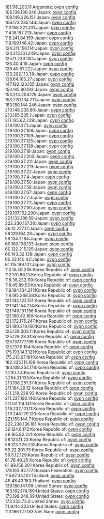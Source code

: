181.116.200.11:Argentina: [ovpn config](vpn/181_116_200_11.ovpn)  
106.139.130.246:Japan: [ovpn config](vpn/106_139_130_246.ovpn)  
106.146.226.151:Japan: [ovpn config](vpn/106_146_226_151.ovpn)  
106.173.235.146:Japan: [ovpn config](vpn/106_173_235_146.ovpn)  
113.158.221.201:Japan: [ovpn config](vpn/113_158_221_201.ovpn)  
114.16.157.213:Japan: [ovpn config](vpn/114_16_157_213.ovpn)  
118.241.84.159:Japan: [ovpn config](vpn/118_241_84_159.ovpn)  
119.169.146.42:Japan: [ovpn config](vpn/119_169_146_42.ovpn)  
124.211.158.114:Japan: [ovpn config](vpn/124_211_158_114.ovpn)  
124.215.161.249:Japan: [ovpn config](vpn/124_215_161_249.ovpn)  
125.11.233.130:Japan: [ovpn config](vpn/125_11_233_130.ovpn)  
126.40.4.15:Japan: [ovpn config](vpn/126_40_4_15.ovpn)  
126.40.61.222:Japan: [ovpn config](vpn/126_40_61_222.ovpn)  
133.202.113.38:Japan: [ovpn config](vpn/133_202_113_38.ovpn)  
138.64.165.27:Japan: [ovpn config](vpn/138_64_165_27.ovpn)  
147.192.123.125:Japan: [ovpn config](vpn/147_192_123_125.ovpn)  
153.185.80.193:Japan: [ovpn config](vpn/153_185_80_193.ovpn)  
153.214.204.178:Japan: [ovpn config](vpn/153_214_204_178.ovpn)  
153.220.134.211:Japan: [ovpn config](vpn/153_220_134_211.ovpn)  
183.180.144.246:Japan: [ovpn config](vpn/183_180_144_246.ovpn)  
210.148.238.80:Japan: [ovpn config](vpn/210_148_238_80.ovpn)  
210.165.235.1:Japan: [ovpn config](vpn/210_165_235_1.ovpn)  
211.135.62.229:Japan: [ovpn config](vpn/211_135_62_229.ovpn)  
219.100.37.1:Japan: [ovpn config](vpn/219_100_37_1.ovpn)  
219.100.37.108:Japan: [ovpn config](vpn/219_100_37_108.ovpn)  
219.100.37.109:Japan: [ovpn config](vpn/219_100_37_109.ovpn)  
219.100.37.125:Japan: [ovpn config](vpn/219_100_37_125.ovpn)  
219.100.37.138:Japan: [ovpn config](vpn/219_100_37_138.ovpn)  
219.100.37.19:Japan: [ovpn config](vpn/219_100_37_19.ovpn)  
219.100.37.205:Japan: [ovpn config](vpn/219_100_37_205.ovpn)  
219.100.37.211:Japan: [ovpn config](vpn/219_100_37_211.ovpn)  
219.100.37.213:Japan: [ovpn config](vpn/219_100_37_213.ovpn)  
219.100.37.22:Japan: [ovpn config](vpn/219_100_37_22.ovpn)  
219.100.37.4:Japan: [ovpn config](vpn/219_100_37_4.ovpn)  
219.100.37.50:Japan: [ovpn config](vpn/219_100_37_50.ovpn)  
219.100.37.58:Japan: [ovpn config](vpn/219_100_37_58.ovpn)  
219.100.37.67:Japan: [ovpn config](vpn/219_100_37_67.ovpn)  
219.100.37.7:Japan: [ovpn config](vpn/219_100_37_7.ovpn)  
219.100.37.77:Japan: [ovpn config](vpn/219_100_37_77.ovpn)  
219.100.37.90:Japan: [ovpn config](vpn/219_100_37_90.ovpn)  
219.107.162.200:Japan: [ovpn config](vpn/219_107_162_200.ovpn)  
221.132.186.59:Japan: [ovpn config](vpn/221_132_186_59.ovpn)  
222.230.157.38:Japan: [ovpn config](vpn/222_230_157_38.ovpn)  
36.12.227.17:Japan: [ovpn config](vpn/36_12_227_17.ovpn)  
59.129.164.26:Japan: [ovpn config](vpn/59_129_164_26.ovpn)  
59.134.7.184:Japan: [ovpn config](vpn/59_134_7_184.ovpn)  
60.100.198.133:Japan: [ovpn config](vpn/60_100_198_133.ovpn)  
60.132.215.125:Japan: [ovpn config](vpn/60_132_215_125.ovpn)  
60.143.32.138:Japan: [ovpn config](vpn/60_143_32_138.ovpn)  
60.33.140.42:Japan: [ovpn config](vpn/60_33_140_42.ovpn)  
61.115.169.101:Japan: [ovpn config](vpn/61_115_169_101.ovpn)  
110.15.49.245:Korea Republic of: [ovpn config](vpn/110_15_49_245.ovpn)  
112.170.66.13:Korea Republic of: [ovpn config](vpn/112_170_66_13.ovpn)  
118.36.233.110:Korea Republic of: [ovpn config](vpn/118_36_233_110.ovpn)  
118.45.89.53:Korea Republic of: [ovpn config](vpn/118_45_89_53.ovpn)  
119.194.184.211:Korea Republic of: [ovpn config](vpn/119_194_184_211.ovpn)  
119.195.248.58:Korea Republic of: [ovpn config](vpn/119_195_248_58.ovpn)  
121.132.122.151:Korea Republic of: [ovpn config](vpn/121_132_122_151.ovpn)  
121.141.154.214:Korea Republic of: [ovpn config](vpn/121_141_154_214.ovpn)  
121.149.131.156:Korea Republic of: [ovpn config](vpn/121_149_131_156.ovpn)  
121.160.42.166:Korea Republic of: [ovpn config](vpn/121_160_42_166.ovpn)  
121.172.175.247:Korea Republic of: [ovpn config](vpn/121_172_175_247.ovpn)  
121.190.218.160:Korea Republic of: [ovpn config](vpn/121_190_218_160.ovpn)  
125.129.203.11:Korea Republic of: [ovpn config](vpn/125_129_203_11.ovpn)  
125.129.28.31:Korea Republic of: [ovpn config](vpn/125_129_28_31.ovpn)  
125.137.177.199:Korea Republic of: [ovpn config](vpn/125_137_177_199.ovpn)  
125.137.8.154:Korea Republic of: [ovpn config](vpn/125_137_8_154.ovpn)  
175.193.143.121:Korea Republic of: [ovpn config](vpn/175_193_143_121.ovpn)  
175.213.67.191:Korea Republic of: [ovpn config](vpn/175_213_67_191.ovpn)  
182.225.115.196:Korea Republic of: [ovpn config](vpn/182_225_115_196.ovpn)  
183.108.254.178:Korea Republic of: [ovpn config](vpn/183_108_254_178.ovpn)  
1.230.7.4:Korea Republic of: [ovpn config](vpn/1_230_7_4.ovpn)  
1.254.21.135:Korea Republic of: [ovpn config](vpn/1_254_21_135.ovpn)  
210.108.251.37:Korea Republic of: [ovpn config](vpn/210_108_251_37.ovpn)  
211.184.29.12:Korea Republic of: [ovpn config](vpn/211_184_29_12.ovpn)  
211.219.238.93:Korea Republic of: [ovpn config](vpn/211_219_238_93.ovpn)  
211.227.190.146:Korea Republic of: [ovpn config](vpn/211_227_190_146.ovpn)  
211.62.114.141:Korea Republic of: [ovpn config](vpn/211_62_114_141.ovpn)  
218.232.101.11:Korea Republic of: [ovpn config](vpn/218_232_101_11.ovpn)  
219.248.179.120:Korea Republic of: [ovpn config](vpn/219_248_179_120.ovpn)  
221.159.144.7:Korea Republic of: [ovpn config](vpn/221_159_144_7.ovpn)  
222.238.136.181:Korea Republic of: [ovpn config](vpn/222_238_136_181.ovpn)  
39.124.6.172:Korea Republic of: [ovpn config](vpn/39_124_6_172.ovpn)  
49.165.82.221:Korea Republic of: [ovpn config](vpn/49_165_82_221.ovpn)  
58.123.11.23:Korea Republic of: [ovpn config](vpn/58_123_11_23.ovpn)  
58.123.226.203:Korea Republic of: [ovpn config](vpn/58_123_226_203.ovpn)  
59.22.201.75:Korea Republic of: [ovpn config](vpn/59_22_201_75.ovpn)  
59.6.12.129:Korea Republic of: [ovpn config](vpn/59_6_12_129.ovpn)  
61.76.48.25:Korea Republic of: [ovpn config](vpn/61_76_48_25.ovpn)  
61.99.158.201:Korea Republic of: [ovpn config](vpn/61_99_158_201.ovpn)  
178.163.92.177:Russian Federation: [ovpn config](vpn/178_163_92_177.ovpn)  
115.87.34.110:Thailand: [ovpn config](vpn/115_87_34_110.ovpn)  
49.48.43.183:Thailand: [ovpn config](vpn/49_48_43_183.ovpn)  
139.180.147.96:United States: [ovpn config](vpn/139_180_147_96.ovpn)  
163.182.174.159:United States: [ovpn config](vpn/163_182_174_159.ovpn)  
173.198.248.39:United States: [ovpn config](vpn/173_198_248_39.ovpn)  
173.233.73.3:United States: [ovpn config](vpn/173_233_73_3.ovpn)  
71.9.114.223:United States: [ovpn config](vpn/71_9_114_223.ovpn)  
113.166.127.183:Viet Nam: [ovpn config](vpn/113_166_127_183.ovpn)  
